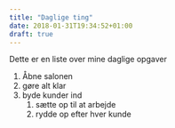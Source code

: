 ```yaml
---
title: "Daglige ting"
date: 2018-01-31T19:34:52+01:00
draft: true
---
```


Dette er en liste over mine daglige opgaver

1. Åbne salonen
2. gøre alt klar
3. byde kunder ind
   1. sætte op til at arbejde 
   2. rydde op efter hver kunde